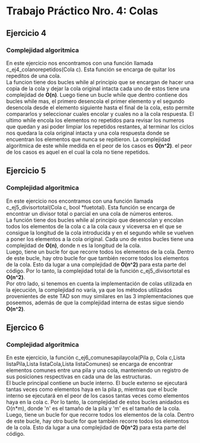 # Trabajo Práctico Nro. 4: Colas

## Ejercicio 4
### Complejidad algoritmica
En este ejercicio nos encontramos con una función llamada c_ej4_colanorepetidos(Cola c). Esta función se encarga de quitar los repeditos de una cola.<br>
La funcion tiene dos bucles while al principio que se encargan de hacer una copia de la cola y dejar la cola original intacta cada uno de estos tiene una complejidad de **O(n)**.
Luego tiene un bucle while que dentro contiene dos bucles while mas, el primero desencola el primer elemento y el segundo desencola desde el elemento siguiente hasta el final de la cola, esto permite compararlos y seleccionar cuales encolar y cuales no a la cola respuesta. El ultimo while encola los elementos no repetidos para revisar los numeros que quedan y asi poder limpiar los repetidos restantes, al terminar los ciclos nos quedara la cola original intacta y una cola respuesta donde se encuentran los elementos que nunca se repitieron.
La complejidad algoritmica de este while medida en el peor de los casos es **O(n^2)**. el peor de los casos es aquel en el cual la cola no tiene repetidos.

## Ejercicio 5
### Complejidad algoritmica
En este ejercicio nos encontramos con una función llamada c_ej5_divisortotal(Cola c, bool *fuetotal). Esta función se encarga de encontrar un divisor total o parcial en una cola de números enteros.<br>
La función tiene dos bucles while al principio que desencolan y encolan todos los elementos de la cola c a la cola caux y viceversa en el que se consigue la longitud de la cola introducida y en el segundo while se vuelven a poner los elementos a la cola original. Cada uno de estos bucles tiene una complejidad de **O(n)**, donde n es la longitud de la cola.<br>
Luego, tiene un bucle for que recorre todos los elementos de la cola. Dentro de este bucle, hay otro bucle for que también recorre todos los elementos de la cola. Esto da lugar a una complejidad de **O(n^2)** para esta parte del código.
Por lo tanto, la complejidad total de la función c_ej5_divisortotal es **O(n^2)**.<br>
Por otro lado, si tenemos en cuenta la implementación de colas utilizada en la ejecución, la complejidad no varía, ya que los métodos utilizados provenientes de este TAD son muy similares en las 3 implementaciones que poseemos, además de que la complejidad interna de estas sigue siendo 
**O(n^2)**.

## Ejercico 6 
### Complejidad algoritmica
En este ejercicio, la función c_ej6_comunesapilaycola(Pila p, Cola c,Lista listaPila,Lista listaCola,Lista listaComunes) se encarga de encontrar elementos comunes entre una pila y una cola, manteniendo un registro de sus posiciones respectivas en cada una de las estructuras.<br>
El bucle principal contiene un bucle interno. El bucle externo se ejecutará tantas veces como elementos haya en la pila p, mientras que el bucle interno se ejecutará en el peor de los casos tantas veces como elementos haya en la cola c. Por lo tanto, la complejidad de estos bucles anidados es O(n*m), donde 'n' es el tamaño de la pila y 'm' es el tamaño de la cola.<br>
Luego, tiene un bucle for que recorre todos los elementos de la cola. Dentro de este bucle, hay otro bucle for que también recorre todos los elementos de la cola. Esto da lugar a una complejidad de **O(n^2)** para esta parte del código.
